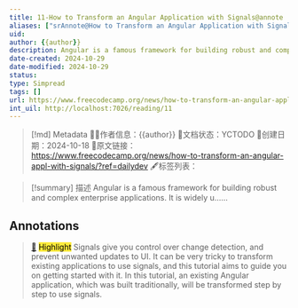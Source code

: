 ```yaml
---
title: 11-How to Transform an Angular Application with Signals@annote
aliases: ["srAnnote@How to Transform an Angular Application with Signals"]
uid: 
author: {{author}}
description: Angular is a famous framework for building robust and complex enterprise applications. It is widely u......
date-created: 2024-10-29
date-modified: 2024-10-29
status: 
type: Simpread
tags: []
url: https://www.freecodecamp.org/news/how-to-transform-an-angular-appl-with-signals/?ref=dailydev
int_uil: http://localhost:7026/reading/11
---
```


> [!md] Metadata
> 🙇‍♂作者信息：{{author}}
> 🌱文档状态：YCTODO
> 📅创建日期：2024-10-18
> 🔗原文链接：https://www.freecodecamp.org/news/how-to-transform-an-angular-appl-with-signals/?ref=dailydev
> 🖋标签列表：

> [!summary] 描述
> Angular is a famous framework for building robust and complex enterprise applications. It is widely u……

## Annotations

> [📌](<http://localhost:7026/reading/11#id=1730134516629>) <mark style="background-color: #ffeb3b">Highlight</mark>
> Signals give you control over change detection, and prevent unwanted updates to UI. It can be very tricky to transform existing applications to use signals, and this tutorial aims to guide you on getting started with it. In this tutorial, an existing Angular application, which was built traditionally, will be transformed step by step to use signals.
